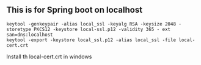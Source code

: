 
## This is for Spring boot on localhost

```
keytool -genkeypair -alias local_ssl -keyalg RSA -keysize 2048 -storetype PKCS12 -keystore local-ssl.p12 -validity 365 - ext san=dns:localhost
keytool -export -keystore local_ssl.p12 -alias local_ssl -file local-cert.crt

```
Install th local-cert.crt in windows

